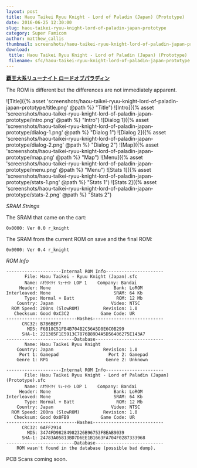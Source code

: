 ```yaml
---
layout: post
title: Haou Taikei Ryuu Knight - Lord of Paladin (Japan) (Prototype)
date: 2016-06-25 12:30:00
slug: haou-taikei-ryuu-knight-lord-of-paladin-japan-prototype
category: Super Famicom
author: matthew_callis
thumbnail: screenshots/haou-taikei-ryuu-knight-lord-of-paladin-japan-prototype/title.png
download:
 title: Haou Taikei Ryuu Knight - Lord of Paladin (Japan) (Prototype)
 filename: sfc/haou-taikei-ryuu-knight-lord-of-paladin-japan-prototype.7z
---
```


__[覇王大系リューナイト ロードオブパラディン](https://superfamicom.org/info/haou-taikei-ryuu-knight-lord-of-paladin)__

The ROM is different but the differences are not immediately apparent.

![Title]({% asset 'screenshots/haou-taikei-ryuu-knight-lord-of-paladin-japan-prototype/title.png' @path %} "Title")
![Intro]({% asset 'screenshots/haou-taikei-ryuu-knight-lord-of-paladin-japan-prototype/intro.png' @path %} "Intro")
![Dialog 1]({% asset 'screenshots/haou-taikei-ryuu-knight-lord-of-paladin-japan-prototype/dialog-1.png' @path %} "Dialog 1")
![Dialog 2]({% asset 'screenshots/haou-taikei-ryuu-knight-lord-of-paladin-japan-prototype/dialog-2.png' @path %} "Dialog 2")
![Map]({% asset 'screenshots/haou-taikei-ryuu-knight-lord-of-paladin-japan-prototype/map.png' @path %} "Map")
![Menu]({% asset 'screenshots/haou-taikei-ryuu-knight-lord-of-paladin-japan-prototype/menu.png' @path %} "Menu")
![Stats 1]({% asset 'screenshots/haou-taikei-ryuu-knight-lord-of-paladin-japan-prototype/stats-1.png' @path %} "Stats 1")
![Stats 2]({% asset 'screenshots/haou-taikei-ryuu-knight-lord-of-paladin-japan-prototype/stats-2.png' @path %} "Stats 2")

_SRAM Strings_

The SRAM that came on the cart:

```
0x0000: Ver 0.0 r_knight
```

The SRAM from the current ROM on save and the final ROM:

```
0x0000: Ver 0.4 r_knight
```

_ROM Info_

```
---------------------Internal ROM Info----------------------
       File: Haou Taikei - Ryuu Knight (Japan).sfc
       Name: ﾊｵｳﾀｲｹｲ ﾘｭｰﾅｲﾄ LOP 1    Company: Bandai
     Header: None                        Bank: LoROM
Interleaved: None                        SRAM: 64 Kb
       Type: Normal + Batt                ROM: 12 Mb
    Country: Japan                      Video: NTSC
  ROM Speed: 200ns (SlowROM)         Revision: 1.0
   Checksum: Good 0xC3C2            Game Code: UR
---------------------------Hashes---------------------------
      CRC32: B7B6BEF7
        MD5: F6B18C51FB4B704B2C56A5D8E6C0B299
      SHA-1: 221305F1E5913C7876B89D4A5D56406275E143A7
--------------------------Database--------------------------
       Name: Haou Taikei Ryuu Knight
    Country: Japan                   Revision: 1.0
     Port 1: Gamepad                   Port 2: Gamepad
    Genre 1: RPG                      Genre 2: Unknown

---------------------Internal ROM Info----------------------
       File: Haou Taikei Ryuu Knight - Lord of Paladin (Japan) (Prototype).sfc
       Name: ﾊｵｳﾀｲｹｲ ﾘｭｰﾅｲﾄ LOP 1    Company: Bandai
     Header: None                        Bank: LoROM
Interleaved: None                        SRAM: 64 Kb
       Type: Normal + Batt                ROM: 12 Mb
    Country: Japan                      Video: NTSC
  ROM Speed: 200ns (SlowROM)         Revision: 1.0
   Checksum: Good 0x0FB9            Game Code: UR
---------------------------Hashes---------------------------
      CRC32: 6AFF2914
        MD5: 3474FD98284982326B96753FBEAB9039
      SHA-1: 24783A05813BD7D6EE1B1663FA704F0287333968
--------------------------Database--------------------------
    ROM wasn't found in the database (possible bad dump).
```

PCB Scans coming soon.
